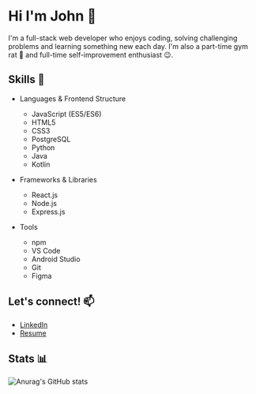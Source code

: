 # Hi I'm John :wave:

I'm a full-stack web developer who enjoys coding, solving challenging problems and learning something new each day.
I'm also a part-time gym rat :muscle: and full-time self-improvement enthusiast :wink:.
## Skills :book:

- Languages & Frontend Structure
  - JavaScript (ES5/ES6)
  - HTML5
  - CSS3
  - PostgreSQL
  - Python
  - Java
  - Kotlin

- Frameworks & Libraries
  - React.js
  - Node.js
  - Express.js

- Tools
  - npm
  - VS Code
  - Android Studio
  - Git
  - Figma

## Let's connect! :mailbox:

- [LinkedIn](https://www.linkedin.com/in/john-hc-hwang/)
- [Resume](https://drive.google.com/file/d/13iRfviktIDi2XN_PlUQnosVijZMqyayI/view?usp=sharing)

## Stats :bar_chart:

![Anurag's GitHub stats](https://github-readme-stats.vercel.app/api?username=john-hc-hwang&show_icons=true&theme=dark)
